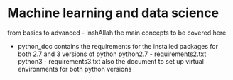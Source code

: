 # Machine learning and data science 

from basics to advanced - inshAllah the main concepts to be covered here

- python_doc
  contains the requirements for the installed packages for both 2.7 and 3 versions of python
  python2.7 - requirements2.txt
  python3 - requirements3.txt
  also the document to set up virtual environments for both python versions
